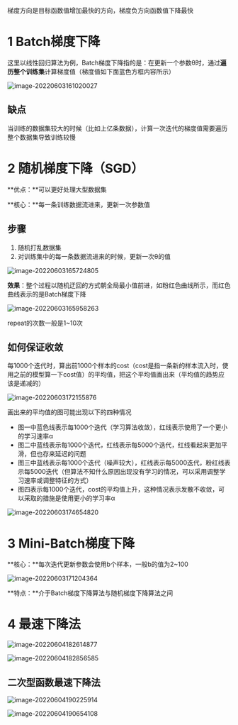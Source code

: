 梯度方向是目标函数值增加最快的方向，梯度负方向函数值下降最快

# 1 Batch梯度下降

这里以线性回归算法为例，Batch梯度下降指的是：在更新一个参数θ时，通过**遍历整个训练集**计算梯度值（梯度值如下面蓝色方框内容所示）

![image-20220603161020027](https://raw.githubusercontent.com/liang636600/cloudImg/master/images/image-20220603161020027.png)

## 缺点

当训练的数据集较大的时候（比如上亿条数据），计算一次迭代的梯度值需要遍历整个数据集导致训练较慢

# 2 随机梯度下降（SGD）

**优点：**可以更好处理大型数据集

**核心：**每一条训练数据流进来，更新一次参数值

## 步骤

1. 随机打乱数据集
2. 对训练集中的每一条数据流进来的时候，更新一次θ的值

![image-20220603165724805](https://raw.githubusercontent.com/liang636600/cloudImg/master/images/image-20220603165724805.png)

**效果**：整个过程以随机迂回的方式朝全局最小值前进，如粉红色曲线所示，而红色曲线表示的是Batch梯度下降

![image-20220603165958263](https://raw.githubusercontent.com/liang636600/cloudImg/master/images/image-20220603165958263.png)

repeat的次数一般是1~10次

## 如何保证收敛

每1000个迭代时，算出前1000个样本的cost（cost是指一条新的样本流入时，使用之前的模型算一下cost值）的平均值，把这个平均值画出来（平均值的趋势应该是递减的）

![image-20220603172155876](https://raw.githubusercontent.com/liang636600/cloudImg/master/images/image-20220603172155876.png)

画出来的平均值的图可能出现以下的四种情况

* 图一中蓝色线表示每1000个迭代（学习算法收敛），红线表示使用了一个更小的学习速率α
* 图二中蓝线表示每1000个迭代，红线表示每5000个迭代，红线看起来更加平滑，但也存来延迟的问题
* 图三中蓝线表示每1000个迭代（噪声较大），红线表示每5000迭代，粉红线表示每5000迭代（但算法不知什么原因出现没有学习的情况，可以采用调整学习速率或调整特征的方式）
* 图四表示每1000个迭代，cost的平均值上升，这种情况表示发散不收敛，可以采取的措施是使用更小的学习率α

![image-20220603174654820](https://raw.githubusercontent.com/liang636600/cloudImg/master/images/image-20220603174654820.png)

# 3 Mini-Batch梯度下降

 **核心：**每次迭代更新参数会使用b个样本，一般b的值为2~100

![image-20220603171204364](https://raw.githubusercontent.com/liang636600/cloudImg/master/images/image-20220603171204364.png)

**特点：**介于Batch梯度下降算法与随机梯度下降算法之间

# 4 最速下降法

![image-20220604182614877](https://raw.githubusercontent.com/liang636600/cloudImg/master/images/image-20220604182614877.png)

![image-20220604182856585](https://raw.githubusercontent.com/liang636600/cloudImg/master/images/image-20220604182856585.png)

## 二次型函数最速下降法

![image-20220604190225914](https://raw.githubusercontent.com/liang636600/cloudImg/master/images/image-20220604190225914.png)

![image-20220604190654108](https://raw.githubusercontent.com/liang636600/cloudImg/master/images/image-20220604190654108.png)